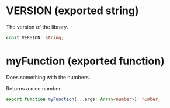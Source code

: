 <!-- INPUT:
/** The version of the library. */
export const VERSION: string;

/**
 * Does something with the numbers.
 *
 * Returns a nice number.
 */
export function myFunction(...args: Array<number>): number;

-->
# VERSION (exported string)

The version of the library.

```ts
const VERSION: string;
```

# myFunction (exported function)

Does something with the numbers.

Returns a nice number.

```ts
export function myFunction(...args: Array<number>): number;
```

<!-- OUTPUT.frontmatter:
null
-->
<!-- OUTPUT.warnings:
[]
-->
